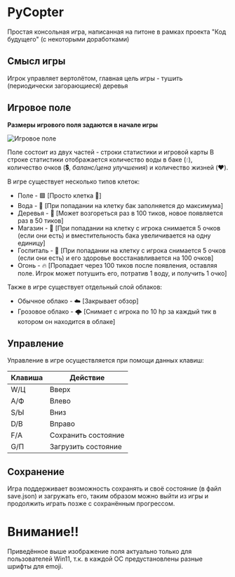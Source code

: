# PyCopter
Простая консольная игра, написанная на питоне в рамках проекта "Код будущего" (с некоторыми доработками)
## Смысл игры
Игрок управляет вертолётом, главная цель игры - тушить (периодически загорающиеся) деревья
## Игровое поле
**Размеры игрового поля задаются в начале игры**

![Игровое поле](https://i.imgur.com/FuOIvrg.png)

Поле состоит из двух частей - строки статистики и игровой карты
В строке статистики отображается количество воды в баке (💧), количество очков (💲, *баланс/цена улучшения*) и количество жизней (❤️).

В игре существует несколько типов клеток:

 - Поле - 🟩  [Просто клетка 🗿]
 - Вода - 🌊 [При попадании на клетку бак заполняется до максимума]
 - Деревья  - 🌲 [Может возгореться раз в 100 тиков, новое появляется раз в 50 тиков]
 - Магазин - 🏪 [При попадании на клетку с игрока снимается 5 очков (если они есть) и вместительность бака увеличивается на одну единицу]
 - Госпиталь - 🏥 [При попадании на клетку с игрока снимается 5 очков (если они есть) и  его здоровье восстанавливается на 100 очков]
 - Огонь - 🔥 [Пропадает через 100 тиков после появления, оставляя поле. Игрок может потушить его, потратив 1 воду, и получить 1 очко]
 
 Также в игре существует отдельный слой облаков:
 
 - Обычное облако - ☁️ [Закрывает обзор]
 - Грозовое облако - 🌩️ [Снимает с игрока по 10 hp за каждый тик в котором он находится в облаке]
 
 ## Управление
 Управление в игре осуществляется при помощи данных клавиш:
 
|Клавиша| Действие |
|-- |--|
|W/Ц| Вверх |
|A/Ф| Влево |
|S/Ы | Вниз
D/В| Вправо |
F/А | Сохранить состояние
G/П | Загрузить состояние

## Сохранение
Игра поддерживает возможность сохранять и своё состояние (в файл save.json) и загружать его, таким образом можно выйти из игры и продолжить играть позже с сохранённым прогрессом.


# Внимание!!
Приведённое выше изображение поля актуально только для пользователей Win11, т.к. в каждой ОС предустановлены разные шрифты для emoji.



